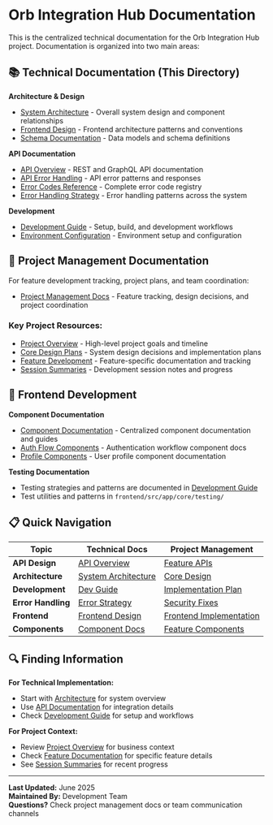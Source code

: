 # Orb Integration Hub Documentation

This is the centralized technical documentation for the Orb Integration Hub project. Documentation is organized into two main areas:

## 📚 Technical Documentation (This Directory)

**Architecture & Design**
- [System Architecture](./architecture.md) - Overall system design and component relationships
- [Frontend Design](./frontend-design.md) - Frontend architecture patterns and conventions
- [Schema Documentation](./schema.md) - Data models and schema definitions

**API Documentation** 
- [API Overview](./api.md) - REST and GraphQL API documentation
- [API Error Handling](./api-error-handling.md) - API error patterns and responses
- [Error Codes Reference](./error-codes.md) - Complete error code registry
- [Error Handling Strategy](./error-handling.md) - Error handling patterns across the system

**Development**
- [Development Guide](./development.md) - Setup, build, and development workflows
- [Environment Configuration](./environment-configuration.md) - Environment setup and configuration

## 🎯 Project Management Documentation

For feature development tracking, project plans, and team coordination:
- [Project Management Docs](../.taskmaster/docs/) - Feature tracking, design decisions, and project coordination

### Key Project Resources:
- [Project Overview](../.taskmaster/docs/project.md) - High-level project goals and timeline  
- [Core Design Plans](../.taskmaster/docs/core/) - System design decisions and implementation plans
- [Feature Development](../.taskmaster/docs/features/) - Feature-specific documentation and tracking
- [Session Summaries](../.taskmaster/docs/SESSION_SUMMARY.md) - Development session notes and progress

## 🔧 Frontend Development

**Component Documentation**
- [Component Documentation](./components/README.md) - Centralized component documentation and guides
- [Auth Flow Components](./components/auth-flow/) - Authentication workflow component docs
- [Profile Components](./components/profile/) - User profile component documentation

**Testing Documentation**
- Testing strategies and patterns are documented in [Development Guide](./development.md)
- Test utilities and patterns in `frontend/src/app/core/testing/`

## 📋 Quick Navigation

| Topic | Technical Docs | Project Management |
|-------|---------------|-------------------|
| **API Design** | [API Overview](./api.md) | [Feature APIs](../.taskmaster/docs/features/) |
| **Architecture** | [System Architecture](./architecture.md) | [Core Design](../.taskmaster/docs/core/DESIGN_PLAN.md) |
| **Development** | [Dev Guide](./development.md) | [Implementation Plan](../.taskmaster/docs/core/IMPLEMENTATION_PLAN.md) |
| **Error Handling** | [Error Strategy](./error-handling.md) | [Security Fixes](../.taskmaster/docs/security-fixes-prd.txt) |
| **Frontend** | [Frontend Design](./frontend-design.md) | [Frontend Implementation](../.taskmaster/docs/frontend-implementation-plan.md) |
| **Components** | [Component Docs](./components/README.md) | [Feature Components](../.taskmaster/docs/features/) |

## 🔍 Finding Information

**For Technical Implementation:**
- Start with [Architecture](./architecture.md) for system overview
- Use [API Documentation](./api.md) for integration details
- Check [Development Guide](./development.md) for setup and workflows

**For Project Context:**
- Review [Project Overview](../.taskmaster/docs/project.md) for business context
- Check [Feature Documentation](../.taskmaster/docs/features/) for specific feature details
- See [Session Summaries](../.taskmaster/docs/SESSION_SUMMARY.md) for recent progress

---

**Last Updated:** June 2025  
**Maintained By:** Development Team  
**Questions?** Check project management docs or team communication channels